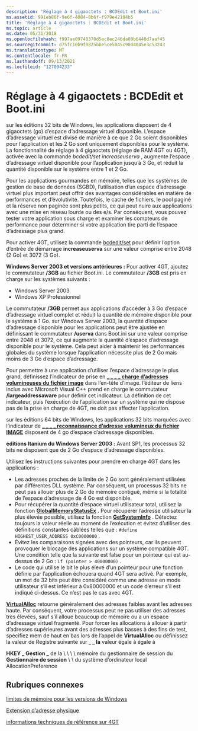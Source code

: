 ```yaml
---
description: 'Réglage à 4 gigaoctets : BCDEdit et Boot.ini'
ms.assetid: 991eb86f-9e6f-4084-8b6f-f979e42104b5
title: 'Réglage à 4 gigaoctets : BCDEdit et Boot.ini'
ms.topic: article
ms.date: 05/31/2018
ms.openlocfilehash: f997ae09748370d5ec8ec246da80b6440d7aaf45
ms.sourcegitcommit: d75fc10b9f0825bbe5ce5045c90d4045e3c53243
ms.translationtype: MT
ms.contentlocale: fr-FR
ms.lasthandoff: 09/13/2021
ms.locfileid: "127094233"
---
```

# <a name="4-gigabyte-tuning-bcdedit-and-bootini"></a>Réglage à 4 gigaoctets : BCDEdit et Boot.ini

sur les éditions 32 bits de Windows, les applications disposent de 4 gigaoctets (go) d’espace d’adressage virtuel disponible. L’espace d’adressage virtuel est divisé de manière à ce que 2 Go soient disponibles pour l’application et les 2 Go sont uniquement disponibles pour le système. La fonctionnalité de réglage à 4 gigaoctets (réglage de RAM 4GT ou 4GT), activée avec la commande *bcdedit/set increaseuserva* , augmente l’espace d’adressage virtuel disponible pour l’application jusqu’à 3 Go, et réduit la quantité disponible sur le système entre 1 et 2 Go.

Pour les applications gourmandes en mémoire, telles que les systèmes de gestion de base de données (SGBD), l’utilisation d’un espace d’adressage virtuel plus important peut offrir des avantages considérables en matière de performances et d’évolutivité. Toutefois, le cache de fichiers, le pool paginé et la réserve non paginée sont plus petits, ce qui peut nuire aux applications avec une mise en réseau lourde ou des e/s. Par conséquent, vous pouvez tester votre application sous charge et examiner les compteurs de performance pour déterminer si votre application tire parti de l’espace d’adressage plus grand.

Pour activer 4GT, utilisez la commande [bcdedit/set](/windows-hardware/drivers/devtest/bcdedit--set) pour définir l’option d’entrée de démarrage **increaseuserva** sur une valeur comprise entre 2048 (2 Go) et 3072 (3 Go).

**Windows Server 2003 et versions antérieures :** Pour activer 4GT, ajoutez le commutateur **/3GB** au fichier Boot.ini. Le commutateur **/3GB** est pris en charge sur les systèmes suivants :

-   Windows Server 2003
-   Windows XP Professionnel

Le commutateur **/3GB** permet aux applications d’accéder à 3 Go d’espace d’adressage virtuel complet et réduit la quantité de mémoire disponible pour le système à 1 Go. sur Windows Server 2003, la quantité d’espace d’adressage disponible pour les applications peut être ajustée en définissant le commutateur **/userva** dans Boot.ini sur une valeur comprise entre 2048 et 3072, ce qui augmente la quantité d’espace d’adressage disponible pour le système. Cela peut aider à maintenir les performances globales du système lorsque l’application nécessite plus de 2 Go mais moins de 3 Go d’espace d’adressage.

Pour permettre à une application d’utiliser l’espace d’adressage le plus grand, définissez l’indicateur de prise en [**\_ \_ \_ \_ charge d’adresses volumineuses du fichier image**](/windows/desktop/api/dbghelp/ns-dbghelp-loaded_image) dans l’en-tête d’image. l’éditeur de liens inclus avec Microsoft Visual C++ prend en charge le commutateur **/largeaddressaware** pour définir cet indicateur. La définition de cet indicateur, puis l’exécution de l’application sur un système qui ne dispose pas de la prise en charge de 4GT, ne doit pas affecter l’application.

sur les éditions 64 bits de Windows, les applications 32 bits marquées avec l’indicateur de [**\_ \_ \_ \_ reconnaissance d’adresse volumineux du fichier IMAGE**](/windows/desktop/api/dbghelp/ns-dbghelp-loaded_image) disposent de 4 go d’espace d’adressage disponibles.

**éditions Itanium du Windows Server 2003 :** Avant SP1, les processus 32 bits ne disposent que de 2 Go d’espace d’adressage disponibles.

Utilisez les instructions suivantes pour prendre en charge 4GT dans les applications :

-   Les adresses proches de la limite de 2 Go sont généralement utilisées par différentes DLL système. Par conséquent, un processus 32 bits ne peut pas allouer plus de 2 Go de mémoire contiguë, même si la totalité de l’espace d’adressage de 4 Go est disponible.
-   Pour récupérer la quantité d’espace virtuel utilisateur total, utilisez la fonction [**GlobalMemoryStatusEx**](/windows/win32/api/sysinfoapi/nf-sysinfoapi-globalmemorystatusex) . Pour récupérer l’adresse utilisateur la plus élevée possible, utilisez la fonction [**GetSystemInfo**](/windows/desktop/api/sysinfoapi/nf-sysinfoapi-getsysteminfo) . Détectez toujours la valeur réelle au moment de l’exécution et évitez d’utiliser des définitions constantes câblées telles que : `#define HIGHEST_USER_ADDRESS 0xC0000000` .
-   Évitez les comparaisons signées avec des pointeurs, car ils peuvent provoquer le blocage des applications sur un système compatible 4GT. Une condition telle que la suivante est false pour un pointeur qui est au-dessus de 2 Go : `if (pointer > 40000000)` .
-   Le code qui utilise le bit le plus élevé d’un pointeur pour une fonction définie par l’application échouera quand 4GT sera activé. Par exemple, un mot de 32 bits peut être considéré comme une adresse en mode utilisateur s’il est inférieur à 0x80000000 et un code d’erreur s’il est indiqué ci-dessus. Ce n’est pas le cas avec 4GT.

[**VirtualAlloc**](/windows/win32/api/memoryapi/nf-memoryapi-virtualalloc) retourne généralement des adresses faibles avant les adresses haute. Par conséquent, votre processus peut ne pas utiliser des adresses très élevées, sauf s’il alloue beaucoup de mémoire ou a un espace d’adressage virtuel fragmenté. Pour forcer les allocations à allouer à partir d’adresses supérieures avant des adresses plus basses à des fins de test, spécifiez mem de haut en bas lors de l’appel de **VirtualAlloc** ou définissez la valeur de Registre suivante sur **\_ \_ la** valeur égale à égale à

**HKEY \_ Gestion \_** de la \\  \\  \\  \\ mémoire du gestionnaire de session du **Gestionnaire de session** \\  \\  du système d’ordinateur local AllocationPreference

## <a name="related-topics"></a>Rubriques connexes

<dl> <dt>

[limites de mémoire pour les versions de Windows](memory-limits-for-windows-releases.md)
</dt> <dt>

[Extension d’adresse physique](physical-address-extension.md)
</dt> <dt>

[informations techniques de référence sur 4GT](/previous-versions/windows/it-pro/windows-server-2003/cc778496(v=ws.10))
</dt> </dl>

 

 
